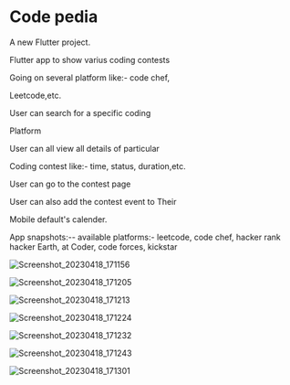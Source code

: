 # Code pedia

A new Flutter project.


Flutter app to show varius coding contests

Going on several platform like:- code chef,

Leetcode,etc.

User can search for a specific coding

Platform

User can all view all details of particular

Coding contest like:- time, status, duration,etc.

User can go to the contest page

User can also add the contest event to Their

Mobile default's calender.

App snapshots:--
available platforms:- leetcode, code chef, hacker rank
hacker Earth, at Coder, code forces, kickstar


![Screenshot_20230418_171156](https://user-images.githubusercontent.com/74004844/232767797-05fcea73-81ad-4539-8d1d-2c6712c72410.jpg)

![Screenshot_20230418_171205](https://user-images.githubusercontent.com/74004844/232767876-fd09e83d-79ee-4ec1-8e55-2d249cf80716.jpg)

![Screenshot_20230418_171213](https://user-images.githubusercontent.com/74004844/232767953-1b574888-6b2b-4cee-bd5d-1e986b808932.jpg)

![Screenshot_20230418_171224](https://user-images.githubusercontent.com/74004844/232768036-257e1ed6-6625-44ff-b4c9-b6167b7835e7.jpg)


![Screenshot_20230418_171232](https://user-images.githubusercontent.com/74004844/232768106-bf445263-90da-4763-a978-00cca01868bb.jpg)


![Screenshot_20230418_171243](https://user-images.githubusercontent.com/74004844/232768180-87e8274f-b113-4db2-948a-149c0a6bca53.jpg)



![Screenshot_20230418_171301](https://user-images.githubusercontent.com/74004844/232768237-e5f431bf-041f-463c-8ec6-6d7d37b7a6d0.jpg)

